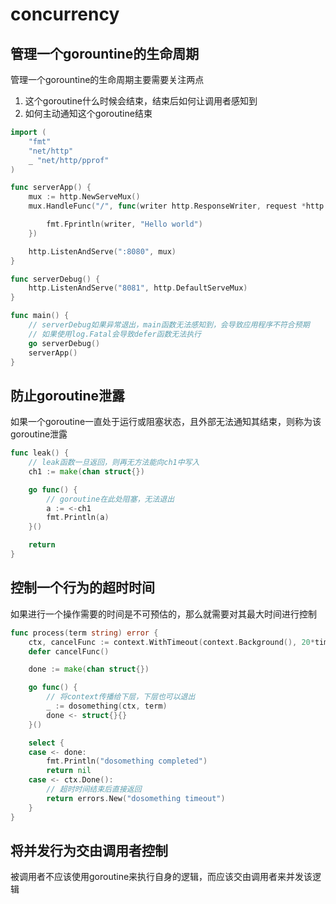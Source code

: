 # concurrency

## 管理一个gorountine的生命周期
管理一个gorountine的生命周期主要需要关注两点
1. 这个goroutine什么时候会结束，结束后如何让调用者感知到
2. 如何主动通知这个goroutine结束
```go
import (
	"fmt"
	"net/http"
	_ "net/http/pprof"
)

func serverApp() {
	mux := http.NewServeMux()
	mux.HandleFunc("/", func(writer http.ResponseWriter, request *http.Request) {

		fmt.Fprintln(writer, "Hello world")
	})

	http.ListenAndServe(":8080", mux)
}

func serverDebug() {
	http.ListenAndServe("8081", http.DefaultServeMux)
}

func main() {
    // serverDebug如果异常退出，main函数无法感知到，会导致应用程序不符合预期
    // 如果使用log.Fatal会导致defer函数无法执行
	go serverDebug()
	serverApp()
}
```

## 防止goroutine泄露
如果一个goroutine一直处于运行或阻塞状态，且外部无法通知其结束，则称为该goroutine泄露
```go
func leak() {
    // leak函数一旦返回，则再无方法能向ch1中写入
	ch1 := make(chan struct{})

	go func() {
        // goroutine在此处阻塞，无法退出
		a := <-ch1
		fmt.Println(a)
	}()

    return
}
```

## 控制一个行为的超时时间
如果进行一个操作需要的时间是不可预估的，那么就需要对其最大时间进行控制
```go
func process(term string) error {
	ctx, cancelFunc := context.WithTimeout(context.Background(), 20*time.Second)
	defer cancelFunc()

	done := make(chan struct{})

	go func() {
        // 将context传播给下层，下层也可以退出
		_ := dosomething(ctx, term)
		done <- struct{}{}
	}()

	select {
	case <- done:
		fmt.Println("dosomething completed")
		return nil
	case <- ctx.Done():
        // 超时时间结束后直接返回
		return errors.New("dosomething timeout")
	}
}
```

## 将并发行为交由调用者控制
被调用者不应该使用goroutine来执行自身的逻辑，而应该交由调用者来并发该逻辑
